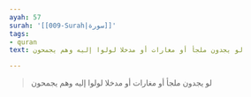 ```yaml
---
ayah: 57
surah: '[[009-Surah|سورة]]'
tags:
- quran
text: لو يجدون ملجأ أو مغارات أو مدخلا لولوا إليه وهم يجمحون

---
```

> لو يجدون ملجأ أو مغارات أو مدخلا لولوا إليه وهم يجمحون
